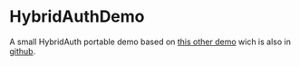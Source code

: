 # HybridAuthDemo
A small HybridAuth portable demo based on [this other demo](http://www.sitepoint.com/social-logins-php-hybridauth/) wich is also in [github](https://github.com/sitepoint-editors/HybridAuth-Demo-App).
